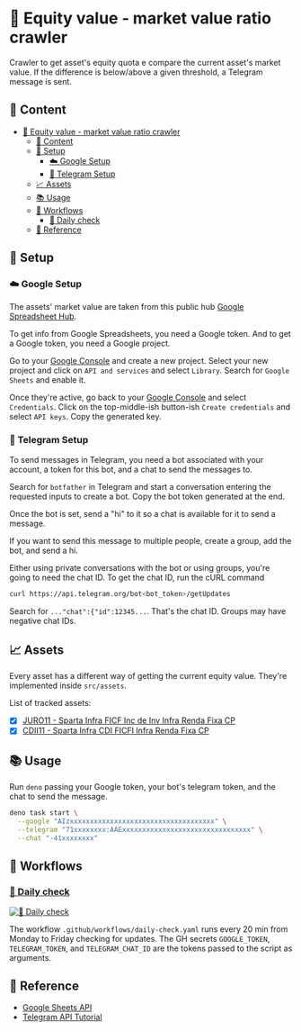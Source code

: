 # 🏦 Equity value - market value ratio crawler

Crawler to get asset's equity quota e compare the current asset's market value. If the difference is below/above a given threshold, a Telegram message is sent.

## 📰 Content

- [🏦 Equity value - market value ratio crawler](#-equity-value---market-value-ratio-crawler)
  - [📰 Content](#-content)
  - [🔧 Setup](#-setup)
    - [☁️ Google Setup](#️-google-setup)
    - [💬 Telegram Setup](#-telegram-setup)
  - [📈 Assets](#-assets)
  - [📚 Usage](#-usage)
  - [🚀 Workflows](#-workflows)
    - [🔄 Daily check](#-daily-check)
  - [📖 Reference](#-reference)

## 🔧 Setup

### ☁️ Google Setup

The assets' market value are taken from this public hub [Google Spreadsheet Hub](https://docs.google.com/spreadsheets/d/12BhxOJb6QTRS1EqLk9PppEg2T6g7yRg-3MQNjDvc4xc).

To get info from Google Spreadsheets, you need a Google token. And to get a Google token, you need a Google project.

Go to your [Google Console](https://console.cloud.google.com/?hl=pt-br) and create a new project. Select your new project and click on `API and services` and select `Library`. Search for `Google Sheets` and enable it.

Once they're active, go back to your [Google Console](https://console.cloud.google.com/?hl=pt-br) and select `Credentials`. Click on the top-middle-ish button-ish `Create credentials` and select `API keys`. Copy the generated key.

### 💬 Telegram Setup

To send messages in Telegram, you need a bot associated with your account, a token for this bot, and a chat to send the messages to.

Search for `botfather` in Telegram and start a conversation entering the requested inputs to create a bot. Copy the bot token generated at the end.

Once the bot is set, send a "hi" to it so a chat is available for it to send a message.

If you want to send this message to multiple people, create a group, add the bot, and send a hi.

Either using private conversations with the bot or using groups, you're going to need the chat ID. To get the chat ID, run the cURL command

```bash
curl https://api.telegram.org/bot<bot_token>/getUpdates
```

Search for `..."chat":{"id":12345...`. That's the chat ID. Groups may have negative chat IDs.

## 📈 Assets

Every asset has a different way of getting the current equity value. They're implemented inside `src/assets`.

List of tracked assets:

- [x]  [JURO11 - Sparta Infra FICF Inc de Inv Infra Renda Fixa CP](https://www.sparta.com.br/sparta-fi-infra/)
- [x]  [CDII11 - Sparta Infra CDI FICFI Infra Renda Fixa CP](https://www.sparta.com.br/sparta-cdii11/)

## 📚 Usage

Run `deno` passing your Google token, your bot's telegram token, and the chat to send the message.

```bash
deno task start \
  --google "AIzxxxxxxxxxxxxxxxxxxxxxxxxxxxxxxxxxxxx" \
  --telegram "71xxxxxxxx:AAExxxxxxxxxxxxxxxxxxxxxxxxxxxxxxxx" \
  --chat "-41xxxxxxxx"
```

## 🚀 Workflows

### [🔄 Daily check](https://github.com/planetsLightningArrester/juro-11-crawler/actions/workflows/daily-check.yaml)

[![🔄 Daily check](https://github.com/planetsLightningArrester/juro-11-crawler/actions/workflows/daily-check.yaml/badge.svg)](https://github.com/planetsLightningArrester/juro-11-crawler/actions/workflows/daily-check.yaml)

The workflow `.github/workflows/daily-check.yaml` runs every 20 min from Monday to Friday checking for updates. The GH secrets `GOOGLE_TOKEN`, `TELEGRAM_TOKEN`, and `TELEGRAM_CHAT_ID` are the tokens passed to the script as arguments.

## 📖 Reference

- [Google Sheets API](https://developers.google.com/sheets/api/)
- [Telegram API Tutorial](https://core.telegram.org/bots/tutorial)
